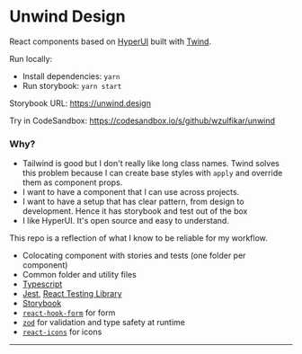 # Unwind Design

React components based on [HyperUI](https://github.com/markmead/hyperui) built with [Twind](https://github.com/tw-in-js/twind).

Run locally:

- Install dependencies: `yarn`
- Run storybook: `yarn start`

Storybook URL:
https://unwind.design

Try in CodeSandbox:
https://codesandbox.io/s/github/wzulfikar/unwind

### Why?

- Tailwind is good but I don't really like long class names. Twind solves this problem because I can create base styles with `apply` and override them as component props.
- I want to have a component that I can use across projects.
- I want to have a setup that has clear pattern, from design to development. Hence it has storybook and test out of the box
- I like HyperUI. It's open source and easy to understand.

This repo is a reflection of what I know to be reliable for my workflow.

- Colocating component with stories and tests (one folder per component)
- Common folder and utility files
- [Typescript](https://www.typescriptlang.org)
- [Jest](https://jestjs.io), [React Testing Library](https://testing-library.com/docs/react-testing-library/intro/)
- [Storybook](https://storybook.js.org)
- [`react-hook-form`](https://react-hook-form.com) for form
- [`zod`](https://github.com/colinhacks/zod) for validation and type safety at runtime
- [`react-icons`](https://react-icons.github.io) for icons

---
